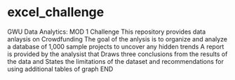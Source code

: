 # excel_challenge
GWU Data Analytics: MOD 1 Challenge
This repository provides data anlaysis on Crowdfunding
The goal of the anlysis is to organize and analyze a database of 1,000 sample projects to uncover any hidden trends
A report is provided by the analysist that Draws three conclusions from the results of the data
and States the limitations of the dataset and recommendations for using additional tables of graph 
END
